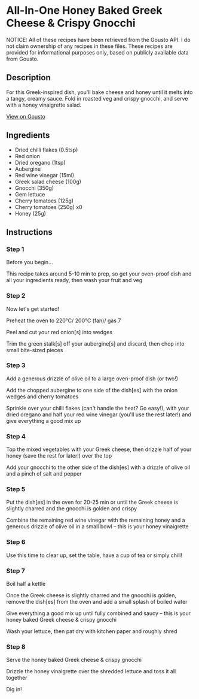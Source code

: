 # All-In-One Honey Baked Greek Cheese & Crispy Gnocchi

NOTICE: All of these recipes have been retrieved from the Gousto API. I do not claim ownership of any recipes in these files. These recipes are provided for informational purposes only, based on publicly available data from Gousto.

## Description

For this Greek-inspired dish, you'll bake cheese and honey until it melts into a tangy, creamy sauce. Fold in roasted veg and crispy gnocchi, and serve with a honey vinaigrette salad. 

[View on Gousto](https://www.gousto.co.uk/recipes/cookbook/all-in-one-honey-baked-salad-cheese-crispy-gnocchi)

## Ingredients

- Dried chilli flakes (0.5tsp)
- Red onion
- Dried oregano (1tsp)
- Aubergine
- Red wine vinegar (15ml)
- Greek salad cheese (100g)
- Gnocchi (350g)
- Gem lettuce
- Cherry tomatoes (125g)
- Cherry tomatoes (250g) x0
- Honey (25g)

## Instructions


### Step 1

Before you begin...

This recipe takes around 5-10 min<span class="text-danger"> </span>to prep, so get your oven-proof dish and all your ingredients ready, then wash your fruit and veg


### Step 2

Now let's get started!

Preheat the oven to 220°C/ 200°C (fan)/ gas 7

Peel and cut your red onion[s] into wedges

Trim the green stalk[s] off your aubergine[s] and discard, then chop into small bite-sized pieces


### Step 3

Add a generous drizzle of olive oil to a large oven-proof dish (or two!)

Add the chopped aubergine to one side of the dish[es] with the onion wedges and cherry tomatoes

Sprinkle over your chilli flakes (can't handle the heat? Go easy!), with your dried oregano and half your red wine vinegar (you'll use the rest later!) and give everything a good mix up


### Step 4

Top the mixed vegetables with your Greek cheese, then drizzle half of your honey (save the rest for later!) over the top

Add your gnocchi to the other side of the dish[es] with a drizzle of olive oil and a pinch of salt and pepper


### Step 5

Put the dish[es] in the oven for 20-25 min or until the Greek cheese is slightly charred and the gnocchi is golden and crispy

Combine the remaining red wine vinegar with the remaining honey and a generous drizzle of olive oil in a small bowl – this is your honey vinaigrette


### Step 6

Use this time to clear up, set the table, have a cup of tea or simply chill!


### Step 7

Boil half a kettle

Once the Greek cheese is slightly charred and the gnocchi is golden, remove the dish[es] from the oven and add a small splash of boiled water

Give everything a good mix up until fully combined and saucy – this is your honey baked Greek cheese & crispy gnocchi

Wash your lettuce, then pat dry with kitchen paper and roughly shred


### Step 8

Serve the honey baked Greek cheese & crispy gnocchi

Drizzle the honey vinaigrette over the shredded lettuce and toss it all together

Dig in!

